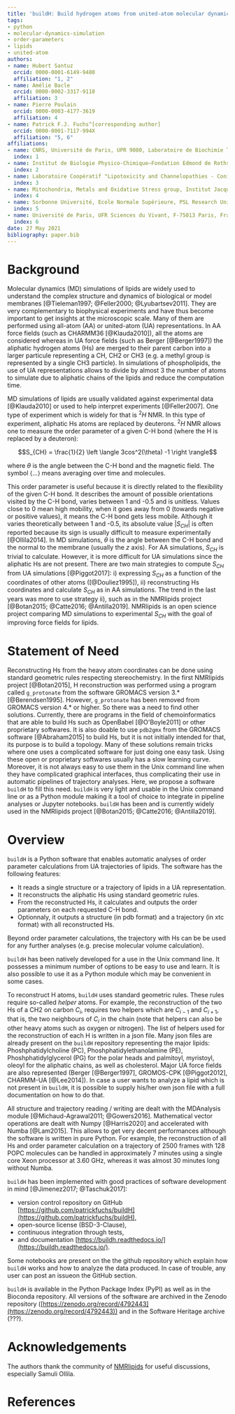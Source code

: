 ```yaml
---
title: 'buildH: Build hydrogen atoms from united-atom molecular dynamics of lipids and calculate the order parameters'
tags:
- python
- molecular-dynamics-simulation
- order-parameters
- lipids
- united-atom
authors:
- name: Hubert Santuz
  orcid: 0000-0001-6149-9480
  affiliation: "1, 2"
- name: Amélie Bacle
  orcid: 0000-0002-3317-9110
  affiliation: 3
- name: Pierre Poulain
  orcid: 0000-0003-4177-3619
  affiliation: 4
- name: Patrick F.J. Fuchs^[corresponding author]
  orcid: 0000-0001-7117-994X
  affiliation: "5, 6"
affiliations:
- name: CNRS, Université de Paris, UPR 9080, Laboratoire de Biochimie Théorique, 13 Rue Pierre et Marie Curie, F-75005 Paris, France
  index: 1
- name: Institut de Biologie Physico-Chimique–Fondation Edmond de Rothschild, PSL Research University, Paris, France
  index: 2
- name: Laboratoire Coopératif "Lipotoxicity and Channelopathies - ConicMeds", Université de Poitiers, F-86000 Poitiers, France
  index: 3
- name: Mitochondria, Metals and Oxidative Stress group, Institut Jacques Monod, UMR 7592, Université de Paris, CNRS, F-75013 Paris, France.
  index: 4
- name: Sorbonne Université, Ecole Normale Supérieure, PSL Research University, CNRS, Laboratoire des Biomolécules (LBM), F-75005 Paris, France
  index: 5
- name: Université de Paris, UFR Sciences du Vivant, F-75013 Paris, France
  index: 6
date: 27 May 2021
bibliography: paper.bib
---
```


# Background

Molecular dynamics (MD) simulations of lipids are widely used to understand the complex structure and dynamics of biological or model membranes [@Tieleman1997; @Feller2000; @Lyubartsev2011]. They are very complementary to biophysical experiments and have thus become important to get insights at the microscopic scale. Many of them are performed using all-atom (AA) or united-atom (UA) representations. In AA force fields (such as CHARMM36 [@Klauda2010]), all the atoms are considered whereas in UA force fields (such as Berger [@Berger1997]) the aliphatic hydrogen atoms (Hs) are merged to their parent carbon into a larger particule representing a CH, CH2 or CH3 (e.g. a methyl group is represented by a single CH3 particle). In simulations of phospholipids, the use of UA representations allows to divide by almost 3 the number of atoms to simulate due to aliphatic chains of the lipids and reduce the computation time.

MD simulations of lipids are usually validated against experimental data [@Klauda2010] or used to help interpret experiments [@Feller2007]. One type of experiment which is widely for that is $^2H$ NMR. In this type of experiment, aliphatic Hs atoms are replaced by deuterons. $^2H$ NMR allows one to measure the order parameter of a given C-H bond (where the H is replaced by a deuteron):

$$S_{CH} = \frac{1}{2} \left \langle 3cos^2(\theta) -1 \right \rangle$$

where $\theta$ is the angle between the C-H bond and the magnetic field. The symbol $\langle ... \rangle$ means averaging over time and molecules.

This order parameter is useful because it is directly related to the flexibility of the given C-H bond. It describes the amount of possible orientations visited by the C-H bond, varies between 1 and -0.5 and is unitless. Values close to 0 mean high mobility, when it goes away from 0 (towards negative or positive values), it means the C-H bond gets less mobile. Although it varies theoretically between 1 and -0.5, its absolute value $\lvert S_{CH} \rvert$ is often reported because its sign is usually difficult to measure experimentally [@Ollila2014]. In MD simulations, $\theta$ is the angle between the C-H bond and the normal to the membrane (usually the $z$ axis). For AA simulations, $S_{CH}$ is trivial to calculate. However, it is more difficult for UA simulations since the aliphatic Hs are not present. There are two main strategies to compute $S_{CH}$ from UA simulations [@Piggot2017]: i) expressing $S_{CH}$ as a function of the coordinates of other atoms ([@Douliez1995]), ii) reconstructing Hs coordinates and calculate $S_{CH}$ as in AA simulations. The trend in the last years was more to use strategy ii), such as in the NMRlipids project [@Botan2015; @Catte2016; @Antilla2019]. NMRlipids is an open science project comparing MD simulations to experimental $S_{CH}$ with the goal of improving force fields for lipids.

# Statement of Need

Reconstructing Hs from the heavy atom coordinates can be done using standard geometric rules respecting stereochemistry. In the first NMRlipids project [@Botan2015], H reconstruction was performed using a program called `g_protonate` from the software GROMACS version 3.* [@Berendsen1995]. However, `g_protonate` has been removed from GROMACS version 4.* or higher. So there was a need to find other solutions. Currently, there are programs in the field of chemoinformatics that are able to build Hs such as OpenBabel [@O'Boyle2011] or other proprietary softwares. It is also doable to use `pdb2gmx` from the GROMACS software [@Abraham2015] to build Hs, but it is not initially intended for that, its purpose is to build a topology. Many of these solutions remain tricks where one uses a complicated software for just doing one easy task. Using these open or proprietary softwares usually has a slow learning curve. Moreover, it is not always easy to use them in the Unix command line when they have complicated graphical interfaces, thus complicating their use in automatic pipelines of trajectory analyses.
Here, we propose a software `buildH` to fill this need. `buildH` is very light and usable in the Unix command line or as a Python module making it a tool of choice to integrate in pipeline analyses or Jupyter notebooks. `buildH` has been and is currently widely used in the NMRlipids project [@Botan2015; @Catte2016; @Antilla2019].

# Overview

`buildH` is a Python software that enables automatic analyses of order parameter calculations from UA trajectories of lipids. The software has the following features:

- It reads a single structure or a trajectory of lipids in a UA representation.
- It reconstructs the aliphatic Hs using standard geometric rules.
- From the reconstructed Hs, it calculates and outputs the order parameters on each requested C-H bond.
- Optionnaly, it outputs a structure (in pdb format) and a trajectory (in xtc format) with all reconstructed Hs.

Beyond order parameter calculations, the trajectory with Hs can be be used for any further analyses (e.g. precise molecular volume calculation).

`buildH` has been natively developed for a use in the Unix command line. It possesses a minimum number of options to be easy to use and learn. It is also possible to use it as a Python module which may be convenient in some cases.

To reconstruct H atoms, `buildH` uses standard geometric rules. These rules require so-called *helper* atoms. For example, the reconstruction of the two Hs of a CH2 on carbon $C_i$, requires two helpers which are $C_{i-1}$ and $C_{i+1}$, that is, the two neighbours of $C_i$ in the chain (note that helpers can also be other heavy atoms such as oxygen or nitrogen). The list of helpers used for the reconstruction of each H is written in a json file. Many json files are already present on the `buildH` repository representing the major lipids: Phoshphatidylcholine (PC), Phoshphatidylethanolamine (PE), Phoshphatidylglycerol (PG) for the polar heads and palmitoyl, myristoyl, oleoyl for the aliphatic chains, as well as cholesterol. Major UA force fields are also represented (Berger [@Berger1997], GROMOS-CPK [@Piggot2012], CHARMM-UA [@Lee2014]). In case a user wants to analyze a lipid which is not present in `buildH`, it is possible to supply his/her own json file with a full documentation on how to do that.

All structure and trajectory reading / writing are dealt with the MDAnalysis module [@Michaud-Agrawal2011; @Gowers2016]. Mathematical vector operations are dealt with Numpy [@Harris2020] and accelerated with Numba [@Lam2015]. This allows to get very decent performances although the software is written in pure Python. For example, the reconstruction of all Hs and order parameter calculation on a trajectory of 2500 frames with 128 POPC molecules can be handled in approximately 7 minutes using a single core Xeon processor at 3.60 GHz, whereas it was almost 30 minutes long without Numba.

`buildH` has been implemented with good practices of software development in mind [@Jimenez2017; @Taschuk2017]:

- version control repository on GitHub [https://github.com/patrickfuchs/buildH](https://github.com/patrickfuchs/buildH),
- open-source license (BSD-3-Clause),
- continuous integration through tests,
- and documentation [https://buildh.readthedocs.io/](https://buildh.readthedocs.io/).

Some notebooks are present on the the github repository which explain how `buildH` works and how to analyze  the data produced. In case of trouble, any user can post an issueon the GitHub section.

`buildH` is available in the Python Package Index (PyPI) as well as in the Bioconda repository. All versions of the software are archived in the Zenodo repository ([https://zenodo.org/record/4792443](https://zenodo.org/record/4792443)) and in the Software Heritage archive (???).

# Acknowledgements

The authors thank the community of [NMRlipids](http://nmrlipids.blogspot.com/) for useful discussions, especially Samuli Ollila.

# References

